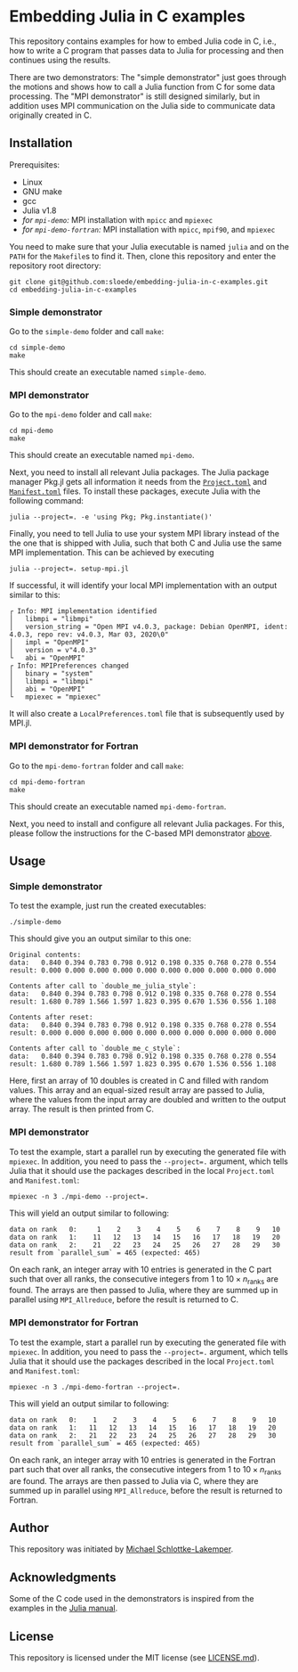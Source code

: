 # Embedding Julia in C examples

This repository contains examples for how to embed Julia code in C, i.e., how to
write a C program that passes data to Julia for processing and then continues
using the results.

There are two demonstrators: The "simple demonstrator" just goes through the
motions and shows how to call a Julia function from C for some data processing.
The "MPI demonstrator" is still designed similarly, but in addition uses MPI
communication on the Julia side to communicate data originally created in C.


## Installation
Prerequisites:
* Linux
* GNU make
* gcc
* Julia v1.8
* *for `mpi-demo`:* MPI installation with `mpicc` and `mpiexec`
* *for `mpi-demo-fortran`:* MPI installation with `mpicc`, `mpif90`, and `mpiexec`

You need to make sure that your Julia executable is named `julia` and on the
`PATH` for the `Makefile`s to find it. Then, clone this repository and
enter the repository root directory:
```shell
git clone git@github.com:sloede/embedding-julia-in-c-examples.git
cd embedding-julia-in-c-examples
```

### Simple demonstrator
Go to the `simple-demo` folder and call `make`:
```shell
cd simple-demo
make
```
This should create an executable named `simple-demo`.


### MPI demonstrator
Go to the `mpi-demo` folder and call `make`:
```shell
cd mpi-demo
make
```
This should create an executable named `mpi-demo`.

Next, you need to install all relevant Julia packages. The Julia package manager
Pkg.jl gets all information it needs from the
[`Project.toml`](mpi-demo/Project.toml) and [`Manifest.toml`](mpi-demo/Manifest.toml) files.
To install these packages, execute Julia with the following command:
```shell
julia --project=. -e 'using Pkg; Pkg.instantiate()'
```
Finally, you need to tell Julia to use your system MPI library instead of the
the one that is shipped with Julia, such that both C and Julia use the same MPI
implementation. This can be achieved by executing
```shell
julia --project=. setup-mpi.jl
```
If successful, it will identify your local MPI implementation with an output
similar to this:
```
┌ Info: MPI implementation identified
│   libmpi = "libmpi"
│   version_string = "Open MPI v4.0.3, package: Debian OpenMPI, ident: 4.0.3, repo rev: v4.0.3, Mar 03, 2020\0"
│   impl = "OpenMPI"
│   version = v"4.0.3"
└   abi = "OpenMPI"
┌ Info: MPIPreferences changed
│   binary = "system"
│   libmpi = "libmpi"
│   abi = "OpenMPI"
└   mpiexec = "mpiexec"
```
It will also create a `LocalPreferences.toml` file that is subsequently used by MPI.jl.


### MPI demonstrator for Fortran
Go to the `mpi-demo-fortran` folder and call `make`:
```shell
cd mpi-demo-fortran
make
```
This should create an executable named `mpi-demo-fortran`.

Next, you need to install and configure all relevant Julia packages. For this,
please follow the instructions for the C-based MPI demonstrator
[above](#mpi-demonstrator-for-fortran).


## Usage

### Simple demonstrator
To test the example, just run the created executables:
```shell
./simple-demo
```
This should give you an output similar to this one:
```
Original contents:
data:   0.840 0.394 0.783 0.798 0.912 0.198 0.335 0.768 0.278 0.554
result: 0.000 0.000 0.000 0.000 0.000 0.000 0.000 0.000 0.000 0.000

Contents after call to `double_me_julia_style`:
data:   0.840 0.394 0.783 0.798 0.912 0.198 0.335 0.768 0.278 0.554
result: 1.680 0.789 1.566 1.597 1.823 0.395 0.670 1.536 0.556 1.108

Contents after reset:
data:   0.840 0.394 0.783 0.798 0.912 0.198 0.335 0.768 0.278 0.554
result: 0.000 0.000 0.000 0.000 0.000 0.000 0.000 0.000 0.000 0.000

Contents after call to `double_me_c_style`:
data:   0.840 0.394 0.783 0.798 0.912 0.198 0.335 0.768 0.278 0.554
result: 1.680 0.789 1.566 1.597 1.823 0.395 0.670 1.536 0.556 1.108
```

Here, first an array of 10 doubles is created in C and filled with random
values. This array and an equal-sized result array are passed to Julia, where
the values from the input array are doubled and written to the output array. The
result is then printed from C.

### MPI demonstrator
To test the example, start a parallel run by executing the generated file with
`mpiexec`. In addition, you need to pass the `--project=.` argument, which tells
Julia that it should use the packages described in the local `Project.toml` and
`Manifest.toml`:
```shell
mpiexec -n 3 ./mpi-demo --project=.
```
This will yield an output similar to following:
```
data on rank   0:     1    2    3    4    5    6    7    8    9   10
data on rank   1:    11   12   13   14   15   16   17   18   19   20
data on rank   2:    21   22   23   24   25   26   27   28   29   30
result from `parallel_sum` = 465 (expected: 465)
```
On each rank, an integer array with 10 entries is generated in the C part such that over all
ranks, the consecutive integers from 1 to $10 \times n_\textrm{ranks}$ are found. The
arrays are then passed to Julia, where they are summed up in parallel using
`MPI_Allreduce`, before the result is returned to C.

### MPI demonstrator for Fortran
To test the example, start a parallel run by executing the generated file with
`mpiexec`. In addition, you need to pass the `--project=.` argument, which tells
Julia that it should use the packages described in the local `Project.toml` and
`Manifest.toml`:
```shell
mpiexec -n 3 ./mpi-demo-fortran --project=.
```
This will yield an output similar to following:
```
data on rank   0:    1    2    3    4    5    6    7    8    9   10
data on rank   1:   11   12   13   14   15   16   17   18   19   20
data on rank   2:   21   22   23   24   25   26   27   28   29   30
result from `parallel_sum` = 465 (expected: 465)
```
On each rank, an integer array with 10 entries is generated in the Fortran part such that over all
ranks, the consecutive integers from 1 to $10 \times n_\textrm{ranks}$ are found. The
arrays are then passed to Julia via C, where they are summed up in parallel using
`MPI_Allreduce`, before the result is returned to Fortran.


## Author
This repository was initiated by [Michael Schlottke-Lakemper](https://lakemper.eu).


## Acknowledgments
Some of the C code used in the demonstrators is inspired from the examples in the
[Julia manual](https://docs.julialang.org/en/v1/manual/embedding/).


## License
This repository is licensed under the MIT license (see [LICENSE.md](LICENSE.md)).
